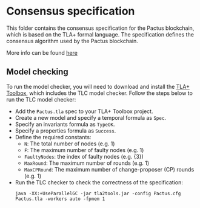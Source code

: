 # Consensus specification

This folder contains the consensus specification for the Pactus blockchain,
which is based on the TLA+ formal language.
The specification defines the consensus algorithm used by the Pactus blockchain.

More info can be found [here](https://docs.pactus.org/protocol/consensus/specification/)

## Model checking

To run the model checker, you will need to download and install the [TLA+ Toolbox](https://lamport.azurewebsites.net/tla/toolbox.html),
which includes the TLC model checker. Follow the steps below to run the TLC model checker:

- Add the `Pactus.tla` spec to your TLA+ Toolbox project.
- Create a new model and specify a temporal formula as `Spec`.
- Specify an invariants formula as `TypeOK`.
- Specify a properties formula as `Success`.
- Define the required constants:
    - `N`: The total number of nodes (e.g. 1)
    - `F`: The maximum number of faulty nodes (e.g. 1)
    - `FaultyNodes`: the index of faulty nodes (e.g. {3})
    - `MaxRound`: The maximum number of rounds (e.g. 1)
    - `MaxCPRound`: The maximum number of change-proposer (CP) rounds (e.g. 1)
- Run the TLC checker to check the correctness of the specification:
    ```
    java -XX:+UseParallelGC -jar tla2tools.jar -config Pactus.cfg Pactus.tla -workers auto -fpmem 1
    ```
